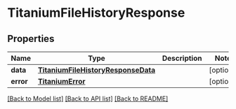 # TitaniumFileHistoryResponse


## Properties
Name | Type | Description | Notes
------------ | ------------- | ------------- | -------------
**data** | [**TitaniumFileHistoryResponseData**](TitaniumFileHistoryResponseData.md) |  | [optional] 
**error** | [**TitaniumError**](TitaniumError.md) |  | [optional] 

[[Back to Model list]](../README.md#documentation-for-models) [[Back to API list]](../README.md#documentation-for-api-endpoints) [[Back to README]](../README.md)


